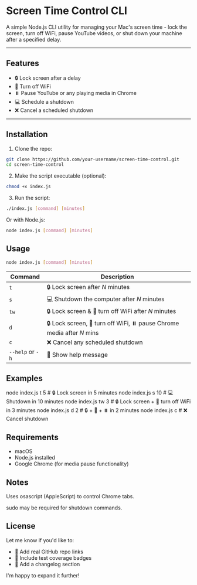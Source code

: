 # Screen Time Control CLI

A simple Node.js CLI utility for managing your Mac's screen time - lock the screen, turn off WiFi, pause YouTube videos, or shut down your machine after a specified delay.

---

## Features

- 🔒 Lock screen after a delay  
- 📴 Turn off WiFi  
- ⏸️ Pause YouTube or any playing media in Chrome  
- 💻 Schedule a shutdown  
- ❌ Cancel a scheduled shutdown  

---

## Installation

1. Clone the repo:

```bash
git clone https://github.com/your-username/screen-time-control.git
cd screen-time-control
```

2. Make the script executable (optional):

```bash
chmod +x index.js
```

3. Run the script:

```bash
./index.js [command] [minutes]
```

Or with Node.js:

```bash
node index.js [command] [minutes]
```

## Usage

```bash
node index.js [command] [minutes]
```

| Command          | Description                                                            
| ---------------- | ---------------------------------------------------------------------- 
| `t`              | 🔒 Lock screen after *N* minutes                                       
| `s`              | 💻 Shutdown the computer after *N* minutes                             
| `tw`             | 🔒 Lock screen & 📴 turn off WiFi after *N* minutes                    
| `d`              | 🔒 Lock screen, 📴 turn off WiFi, ⏸️ pause Chrome media after *N* mins 
| `c`              | ❌ Cancel any scheduled shutdown                                        
| `--help` or `-h` | 📘 Show help message                                                   

## Examples

node index.js t 5     # 🔒 Lock screen in 5 minutes
node index.js s 10    # 💻 Shutdown in 10 minutes
node index.js tw 3    # 🔒 Lock screen + 📴 turn off WiFi in 3 minutes
node index.js d 2     # 🔒 + 📴 + ⏸️ in 2 minutes
node index.js c       # ❌ Cancel shutdown

## Requirements

- macOS
- Node.js installed
- Google Chrome (for media pause functionality)

## Notes

Uses osascript (AppleScript) to control Chrome tabs.

sudo may be required for shutdown commands.

## License

Let me know if you'd like to:

- 🎯 Add real GitHub repo links
- 🧪 Include test coverage badges
- 📝 Add a changelog section

I'm happy to expand it further!
